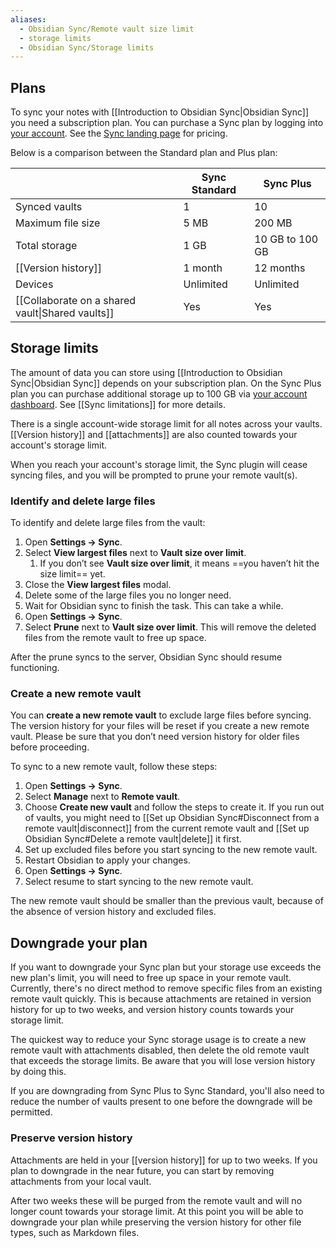 ```yaml
---
aliases:
  - Obsidian Sync/Remote vault size limit
  - storage limits
  - Obsidian Sync/Storage limits
---
```

## Plans

To sync your notes with [[Introduction to Obsidian Sync|Obsidian Sync]] you need a subscription plan. You can purchase a Sync plan by logging into [your account](https://obsidian.md/account). See the [Sync landing page](https://obsidian.md/sync) for pricing.

Below is a comparison between the Standard plan and Plus plan:

|                                                  | Sync Standard | Sync Plus       |
| ------------------------------------------------ | ------------- | --------------- |
| Synced vaults                                    | 1             | 10              |
| Maximum file size                                | 5 MB          | 200 MB          |
| Total storage                                    | 1 GB          | 10 GB to 100 GB |
| [[Version history]]                              | 1 month       | 12 months       |
| Devices                                          | Unlimited     | Unlimited       |
| [[Collaborate on a shared vault\|Shared vaults]] | Yes           | Yes             |

## Storage limits

The amount of data you can store using [[Introduction to Obsidian Sync|Obsidian Sync]] depends on your subscription plan. On the Sync Plus plan you can purchase additional storage up to 100 GB via [your account dashboard](https://obsidian.md/account). See [[Sync limitations]] for more details.

There is a single account-wide storage limit for all notes across your vaults. [[Version history]] and [[attachments]] are also counted towards your account's storage limit.

When you reach your account's storage limit, the Sync plugin will cease syncing files, and you will be prompted to prune your remote vault(s).

### Identify and delete large files

To identify and delete large files from the vault:

1. Open **Settings → Sync**.
2. Select **View largest files** next to **Vault size over limit**. 
	1. If you don’t see **Vault size over limit**, it means ==you haven’t hit the size limit== yet.
3. Close the **View largest files** modal.
4. Delete some of the large files you no longer need.
5. Wait for Obsidian sync to finish the task. This can take a while.
6. Open **Settings → Sync**.
7. Select **Prune** next to **Vault size over limit**. This will remove the deleted files from the remote vault to free up space.

After the prune syncs to the server, Obsidian Sync should resume functioning.

### Create a new remote vault

You can **create a new remote vault** to exclude large files before syncing. The version history for your files will be reset if you create a new remote vault. Please be sure that you don’t need version history for older files before proceeding.

To sync to a new remote vault, follow these steps:

1. Open **Settings → Sync**.
2. Select **Manage** next to **Remote vault**.
3. Choose **Create new vault** and follow the steps to create it. If you run out of vaults, you might need to [[Set up Obsidian Sync#Disconnect from a remote vault|disconnect]] from the current remote vault and [[Set up Obsidian Sync#Delete a remote vault|delete]] it first.
4. Set up excluded files before you start syncing to the new remote vault.
5. Restart Obsidian to apply your changes.
6. Open **Settings → Sync**.
7. Select resume to start syncing to the new remote vault.

The new remote vault should be smaller than the previous vault, because of the absence of version history and excluded files.

## Downgrade your plan

If you want to downgrade your Sync plan but your storage use exceeds the new plan's limit, you will need to free up space in your remote vault. Currently, there's no direct method to remove specific files from an existing remote vault quickly. This is because attachments are retained in version history for up to two weeks, and version history counts towards your storage limit.

The quickest way to reduce your Sync storage usage is to create a new remote vault with attachments disabled, then delete the old remote vault that exceeds the storage limits. Be aware that you will lose version history by doing this.

If you are downgrading from Sync Plus to Sync Standard, you'll also need to reduce the number of vaults present to one before the downgrade will be permitted.

### Preserve version history

Attachments are held in your [[version history]] for up to two weeks. If you plan to downgrade in the near future, you can start by removing attachments from your local vault. 

After two weeks these will be purged from the remote vault and will no longer count towards your storage limit. At this point you will be able to downgrade your plan while preserving the version history for other file types, such as Markdown files.